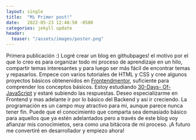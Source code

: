 ```yaml
---
layout: single
title:  "Mi Primer post!"
date:   2022-05-23 12:48:50 -0500
categories: jekyll update
header: 
  teaser: "/assets/images/poster.png"
---
```


Primera publicación :) Logré crear un blog en githubpages! el motivo por el que lo creo es para organizar todo mi proceso de aprendizaje en un hilo, compartir temas interesantes y para luego ser más fácil de encontrar temas y repasarlos. Empece con varios tutoriales de HTML y CSS y cree algunos proyectos básicos obtenenidos en [Frontendmentor][frontend-mentor], suficiente para comprender los conceptos básicos. Estoy estudiando [30-Days- Of-JavaScript][30DaysOf-JavaScript] y estaré subiendo las respuestas. Deseo especializarme en Frontend y mas adelante ir por lo básico del Backend y así ir creciendo. La programación es un campo muy atractivo para mi, aunque parece nunca tener fin. Puede que el conocimiento que comparta sea demasiado básico para aquellos que ya estén adelantados pero a través de este blog voy afianzar mis conocimietos, sera como una bitácora de mi proceso. ¡A futuro me convertiré en desarrollador y empiezo ahora!



[frontend-mentor]: [https://www.frontendmentor.io/]
[30DaysOf-JavaScript]: [https://github.com/Asabeneh/30-Days-Of-JavaScript]